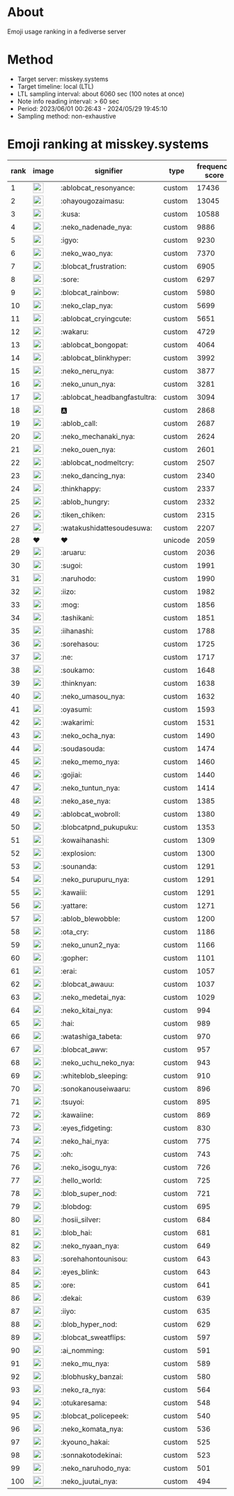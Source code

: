 # About
Emoji usage ranking in a fediverse server

# Method
- Target server: misskey.systems
- Target timeline: local (LTL)
- LTL sampling interval: about 6060 sec (100 notes at once)
- Note info reading interval: > 60 sec
- Period: 2023/06/01 00:26:43 - 2024/05/29 19:45:10 
- Sampling method: non-exhaustive

# Emoji ranking at misskey.systems

|rank|image|signifier|type|frequency score|
|----|----|----|----|----|
|1|<img height="24" src="https://misskey.systems/emoji/ablobcat_resonyance.webp">|:ablobcat_resonyance:|custom|17436|
|2|<img height="24" src="https://misskey.systems/emoji/ohayougozaimasu.webp">|:ohayougozaimasu:|custom|13045|
|3|<img height="24" src="https://misskey.systems/emoji/kusa.webp">|:kusa:|custom|10588|
|4|<img height="24" src="https://misskey.systems/emoji/neko_nadenade_nya.webp">|:neko_nadenade_nya:|custom|9886|
|5|<img height="24" src="https://misskey.systems/emoji/igyo.webp">|:igyo:|custom|9230|
|6|<img height="24" src="https://misskey.systems/emoji/neko_wao_nya.webp">|:neko_wao_nya:|custom|7370|
|7|<img height="24" src="https://misskey.systems/emoji/blobcat_frustration.webp">|:blobcat_frustration:|custom|6905|
|8|<img height="24" src="https://misskey.systems/emoji/sore.webp">|:sore:|custom|6297|
|9|<img height="24" src="https://misskey.systems/emoji/blobcat_rainbow.webp">|:blobcat_rainbow:|custom|5980|
|10|<img height="24" src="https://misskey.systems/emoji/neko_clap_nya.webp">|:neko_clap_nya:|custom|5699|
|11|<img height="24" src="https://misskey.systems/emoji/ablobcat_cryingcute.webp">|:ablobcat_cryingcute:|custom|5651|
|12|<img height="24" src="https://misskey.systems/emoji/wakaru.webp">|:wakaru:|custom|4729|
|13|<img height="24" src="https://misskey.systems/emoji/ablobcat_bongopat.webp">|:ablobcat_bongopat:|custom|4064|
|14|<img height="24" src="https://misskey.systems/emoji/ablobcat_blinkhyper.webp">|:ablobcat_blinkhyper:|custom|3992|
|15|<img height="24" src="https://misskey.systems/emoji/neko_neru_nya.webp">|:neko_neru_nya:|custom|3877|
|16|<img height="24" src="https://misskey.systems/emoji/neko_unun_nya.webp">|:neko_unun_nya:|custom|3281|
|17|<img height="24" src="https://misskey.systems/emoji/ablobcat_headbangfastultra.webp">|:ablobcat_headbangfastultra:|custom|3094|
|18|<img height="24" src="https://misskey.systems/emoji/a.webp">|:a:|custom|2868|
|19|<img height="24" src="https://misskey.systems/emoji/ablob_call.webp">|:ablob_call:|custom|2687|
|20|<img height="24" src="https://misskey.systems/emoji/neko_mechanaki_nya.webp">|:neko_mechanaki_nya:|custom|2624|
|21|<img height="24" src="https://misskey.systems/emoji/neko_ouen_nya.webp">|:neko_ouen_nya:|custom|2601|
|22|<img height="24" src="https://misskey.systems/emoji/ablobcat_nodmeltcry.webp">|:ablobcat_nodmeltcry:|custom|2507|
|23|<img height="24" src="https://misskey.systems/emoji/neko_dancing_nya.webp">|:neko_dancing_nya:|custom|2340|
|24|<img height="24" src="https://misskey.systems/emoji/thinkhappy.webp">|:thinkhappy:|custom|2337|
|25|<img height="24" src="https://misskey.systems/emoji/ablob_hungry.webp">|:ablob_hungry:|custom|2332|
|26|<img height="24" src="https://misskey.systems/emoji/tiken_chiken.webp">|:tiken_chiken:|custom|2315|
|27|<img height="24" src="https://misskey.systems/emoji/watakushidattesoudesuwa.webp">|:watakushidattesoudesuwa:|custom|2207|
|28|❤|❤|unicode|2059|
|29|<img height="24" src="https://misskey.systems/emoji/aruaru.webp">|:aruaru:|custom|2036|
|30|<img height="24" src="https://misskey.systems/emoji/sugoi.webp">|:sugoi:|custom|1991|
|31|<img height="24" src="https://misskey.systems/emoji/naruhodo.webp">|:naruhodo:|custom|1990|
|32|<img height="24" src="https://misskey.systems/emoji/iizo.webp">|:iizo:|custom|1982|
|33|<img height="24" src="https://misskey.systems/emoji/mog.webp">|:mog:|custom|1856|
|34|<img height="24" src="https://misskey.systems/emoji/tashikani.webp">|:tashikani:|custom|1851|
|35|<img height="24" src="https://misskey.systems/emoji/iihanashi.webp">|:iihanashi:|custom|1788|
|36|<img height="24" src="https://misskey.systems/emoji/sorehasou.webp">|:sorehasou:|custom|1725|
|37|<img height="24" src="https://misskey.systems/emoji/ne.webp">|:ne:|custom|1717|
|38|<img height="24" src="https://misskey.systems/emoji/soukamo.webp">|:soukamo:|custom|1648|
|39|<img height="24" src="https://misskey.systems/emoji/thinknyan.webp">|:thinknyan:|custom|1638|
|40|<img height="24" src="https://misskey.systems/emoji/neko_umasou_nya.webp">|:neko_umasou_nya:|custom|1632|
|41|<img height="24" src="https://misskey.systems/emoji/oyasumi.webp">|:oyasumi:|custom|1593|
|42|<img height="24" src="https://misskey.systems/emoji/wakarimi.webp">|:wakarimi:|custom|1531|
|43|<img height="24" src="https://misskey.systems/emoji/neko_ocha_nya.webp">|:neko_ocha_nya:|custom|1490|
|44|<img height="24" src="https://misskey.systems/emoji/soudasouda.webp">|:soudasouda:|custom|1474|
|45|<img height="24" src="https://misskey.systems/emoji/neko_memo_nya.webp">|:neko_memo_nya:|custom|1460|
|46|<img height="24" src="https://misskey.systems/emoji/gojiai.webp">|:gojiai:|custom|1440|
|47|<img height="24" src="https://misskey.systems/emoji/neko_tuntun_nya.webp">|:neko_tuntun_nya:|custom|1414|
|48|<img height="24" src="https://misskey.systems/emoji/neko_ase_nya.webp">|:neko_ase_nya:|custom|1385|
|49|<img height="24" src="https://misskey.systems/emoji/ablobcat_wobroll.webp">|:ablobcat_wobroll:|custom|1380|
|50|<img height="24" src="https://misskey.systems/emoji/blobcatpnd_pukupuku.webp">|:blobcatpnd_pukupuku:|custom|1353|
|51|<img height="24" src="https://misskey.systems/emoji/kowaihanashi.webp">|:kowaihanashi:|custom|1309|
|52|<img height="24" src="https://misskey.systems/emoji/explosion.webp">|:explosion:|custom|1300|
|53|<img height="24" src="https://misskey.systems/emoji/sounanda.webp">|:sounanda:|custom|1291|
|54|<img height="24" src="https://misskey.systems/emoji/neko_purupuru_nya.webp">|:neko_purupuru_nya:|custom|1291|
|55|<img height="24" src="https://misskey.systems/emoji/kawaiii.webp">|:kawaiii:|custom|1291|
|56|<img height="24" src="https://misskey.systems/emoji/yattare.webp">|:yattare:|custom|1271|
|57|<img height="24" src="https://misskey.systems/emoji/ablob_blewobble.webp">|:ablob_blewobble:|custom|1200|
|58|<img height="24" src="https://misskey.systems/emoji/ota_cry.webp">|:ota_cry:|custom|1186|
|59|<img height="24" src="https://misskey.systems/emoji/neko_unun2_nya.webp">|:neko_unun2_nya:|custom|1166|
|60|<img height="24" src="https://misskey.systems/emoji/gopher.webp">|:gopher:|custom|1101|
|61|<img height="24" src="https://misskey.systems/emoji/erai.webp">|:erai:|custom|1057|
|62|<img height="24" src="https://misskey.systems/emoji/blobcat_awauu.webp">|:blobcat_awauu:|custom|1037|
|63|<img height="24" src="https://misskey.systems/emoji/neko_medetai_nya.webp">|:neko_medetai_nya:|custom|1029|
|64|<img height="24" src="https://misskey.systems/emoji/neko_kitai_nya.webp">|:neko_kitai_nya:|custom|994|
|65|<img height="24" src="https://misskey.systems/emoji/hai.webp">|:hai:|custom|989|
|66|<img height="24" src="https://misskey.systems/emoji/watashiga_tabeta.webp">|:watashiga_tabeta:|custom|970|
|67|<img height="24" src="https://misskey.systems/emoji/blobcat_aww.webp">|:blobcat_aww:|custom|957|
|68|<img height="24" src="https://misskey.systems/emoji/neko_uchu_neko_nya.webp">|:neko_uchu_neko_nya:|custom|943|
|69|<img height="24" src="https://misskey.systems/emoji/whiteblob_sleeping.webp">|:whiteblob_sleeping:|custom|910|
|70|<img height="24" src="https://misskey.systems/emoji/sonokanouseiwaaru.webp">|:sonokanouseiwaaru:|custom|896|
|71|<img height="24" src="https://misskey.systems/emoji/tsuyoi.webp">|:tsuyoi:|custom|895|
|72|<img height="24" src="https://misskey.systems/emoji/kawaiine.webp">|:kawaiine:|custom|869|
|73|<img height="24" src="https://misskey.systems/emoji/eyes_fidgeting.webp">|:eyes_fidgeting:|custom|830|
|74|<img height="24" src="https://misskey.systems/emoji/neko_hai_nya.webp">|:neko_hai_nya:|custom|775|
|75|<img height="24" src="https://misskey.systems/emoji/oh.webp">|:oh:|custom|743|
|76|<img height="24" src="https://misskey.systems/emoji/neko_isogu_nya.webp">|:neko_isogu_nya:|custom|726|
|77|<img height="24" src="https://misskey.systems/emoji/hello_world.webp">|:hello_world:|custom|725|
|78|<img height="24" src="https://misskey.systems/emoji/blob_super_nod.webp">|:blob_super_nod:|custom|721|
|79|<img height="24" src="https://misskey.systems/emoji/blobdog.webp">|:blobdog:|custom|695|
|80|<img height="24" src="https://misskey.systems/emoji/hosii_silver.webp">|:hosii_silver:|custom|684|
|81|<img height="24" src="https://misskey.systems/emoji/blob_hai.webp">|:blob_hai:|custom|681|
|82|<img height="24" src="https://misskey.systems/emoji/neko_nyaan_nya.webp">|:neko_nyaan_nya:|custom|649|
|83|<img height="24" src="https://misskey.systems/emoji/sorehahontounisou.webp">|:sorehahontounisou:|custom|643|
|84|<img height="24" src="https://misskey.systems/emoji/eyes_blink.webp">|:eyes_blink:|custom|643|
|85|<img height="24" src="https://misskey.systems/emoji/ore.webp">|:ore:|custom|641|
|86|<img height="24" src="https://misskey.systems/emoji/dekai.webp">|:dekai:|custom|639|
|87|<img height="24" src="https://misskey.systems/emoji/iiyo.webp">|:iiyo:|custom|635|
|88|<img height="24" src="https://misskey.systems/emoji/blob_hyper_nod.webp">|:blob_hyper_nod:|custom|629|
|89|<img height="24" src="https://misskey.systems/emoji/blobcat_sweatflips.webp">|:blobcat_sweatflips:|custom|597|
|90|<img height="24" src="https://misskey.systems/emoji/ai_nomming.webp">|:ai_nomming:|custom|591|
|91|<img height="24" src="https://misskey.systems/emoji/neko_mu_nya.webp">|:neko_mu_nya:|custom|589|
|92|<img height="24" src="https://misskey.systems/emoji/blobhusky_banzai.webp">|:blobhusky_banzai:|custom|580|
|93|<img height="24" src="https://misskey.systems/emoji/neko_ra_nya.webp">|:neko_ra_nya:|custom|564|
|94|<img height="24" src="https://misskey.systems/emoji/otukaresama.webp">|:otukaresama:|custom|548|
|95|<img height="24" src="https://misskey.systems/emoji/blobcat_policepeek.webp">|:blobcat_policepeek:|custom|540|
|96|<img height="24" src="https://misskey.systems/emoji/neko_komata_nya.webp">|:neko_komata_nya:|custom|536|
|97|<img height="24" src="https://misskey.systems/emoji/kyouno_hakai.webp">|:kyouno_hakai:|custom|525|
|98|<img height="24" src="https://misskey.systems/emoji/sonnakotodekinai.webp">|:sonnakotodekinai:|custom|523|
|99|<img height="24" src="https://misskey.systems/emoji/neko_naruhodo_nya.webp">|:neko_naruhodo_nya:|custom|501|
|100|<img height="24" src="https://misskey.systems/emoji/neko_juutai_nya.webp">|:neko_juutai_nya:|custom|494|
